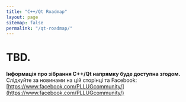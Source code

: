 ```yaml
---
title: "C++/Qt Roadmap"
layout: page
sitemap: false
permalink: "/qt-roadmap/"
---
```

# TBD.

**Інформація про зібрання C++/Qt напрямку буде доступна згодом.** Слідкуйте за новинами на цій сторінці та Facebook: [https://www.facebook.com/PLLUGcommunity/](https://www.facebook.com/PLLUGcommunity/)
